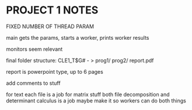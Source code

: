 # PROJECT 1 NOTES

FIXED NUMBER OF THREAD PARAM

main gets the params, starts a worker, prints worker results

monitors seem relevant

final folder structure:
CLE1_T$G# - > prog1/ prog2/ report.pdf

report is powerpoint type, up to 6 pages

add comments to stuff

for text each file is a job
for matrix stuff both file decomposition and determinant calculus is a job
maybe make it so workers can do both things